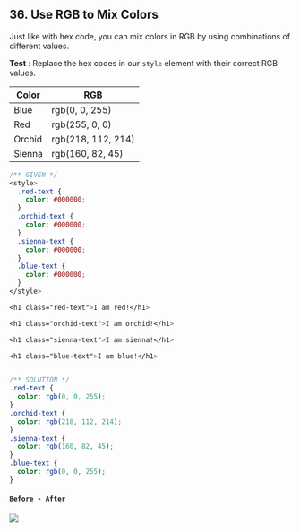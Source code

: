 ## 36. Use RGB to Mix Colors
Just like with hex code, you can mix colors in RGB by using combinations of different values.


**Test** : Replace the hex codes in our `style` element with their correct RGB values.

| Color  | RGB |
|---|---|
|Blue | rgb(0, 0, 255) |
|Red | rgb(255, 0, 0) |
|Orchid | rgb(218, 112, 214) |
|Sienna | rgb(160, 82, 45) |

```css
/** GIVEN */
<style>
  .red-text {
    color: #000000;
  }
  .orchid-text {
    color: #000000;
  }
  .sienna-text {
    color: #000000;
  }
  .blue-text {
    color: #000000;
  }
</style>

<h1 class="red-text">I am red!</h1>

<h1 class="orchid-text">I am orchid!</h1>

<h1 class="sienna-text">I am sienna!</h1>

<h1 class="blue-text">I am blue!</h1>


/** SOLUTION */
.red-text {
  color: rgb(0, 0, 255);
}
.orchid-text {
  color: rgb(218, 112, 214);
}
.sienna-text {
  color: rgb(160, 82, 45);
}
.blue-text {
  color: rgb(0, 0, 255);
}
```

#### `Before - After`
![](http://i68.tinypic.com/10geck4.png)
